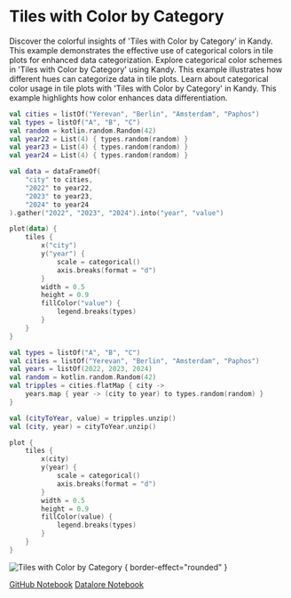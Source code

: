 # Tiles with Color by Category

<web-summary>
Discover the colorful insights of 'Tiles with Color by Category' in Kandy.
This example demonstrates the effective use of categorical colors in tile plots for enhanced data categorization.
</web-summary>

<card-summary>
Explore categorical color schemes in 'Tiles with Color by Category' using Kandy.
This example illustrates how different hues can categorize data in tile plots.
</card-summary>

<link-summary>
Learn about categorical color usage in tile plots with 'Tiles with Color by Category' in Kandy.
This example highlights how color enhances data differentiation.
</link-summary>


<!---IMPORT org.jetbrains.kotlinx.kandy.letsplot.samples.Tiles-->

<!---FUN tiles_color_categories-->
<tabs>
<tab title="Dataframe">

```kotlin
val cities = listOf("Yerevan", "Berlin", "Amsterdam", "Paphos")
val types = listOf("A", "B", "C")
val random = kotlin.random.Random(42)
val year22 = List(4) { types.random(random) }
val year23 = List(4) { types.random(random) }
val year24 = List(4) { types.random(random) }

val data = dataFrameOf(
    "city" to cities,
    "2022" to year22,
    "2023" to year23,
    "2024" to year24
).gather("2022", "2023", "2024").into("year", "value")

plot(data) {
    tiles {
        x("city")
        y("year") {
            scale = categorical()
            axis.breaks(format = "d")
        }
        width = 0.5
        height = 0.9
        fillColor("value") {
            legend.breaks(types)
        }
    }
}
```

</tab>
<tab title="Collections">

```kotlin
val types = listOf("A", "B", "C")
val cities = listOf("Yerevan", "Berlin", "Amsterdam", "Paphos")
val years = listOf(2022, 2023, 2024)
val random = kotlin.random.Random(42)
val tripples = cities.flatMap { city ->
    years.map { year -> (city to year) to types.random(random) }
}

val (cityToYear, value) = tripples.unzip()
val (city, year) = cityToYear.unzip()

plot {
    tiles {
        x(city)
        y(year) {
            scale = categorical()
            axis.breaks(format = "d")
        }
        width = 0.5
        height = 0.9
        fillColor(value) {
            legend.breaks(types)
        }
    }
}
```

</tab></tabs>
<!---END-->

![Tiles with Color by Category](tiles_color_categories.png) { border-effect="rounded" }

<seealso style="cards">
       <category ref="example-ktnb">
           <a href="https://github.com/Kotlin/kandy/blob/main/examples/notebooks/lets-plot/samples/tiles/tiles_color_categories.ipynb" summary="View the notebook on our GitHub repository">GitHub Notebook</a>
           <a href="https://datalore.jetbrains.com/report/static/KQKedA4jDrKu63O53gEN0z/NFGYJFW8oMlsu5aROAxRGq" summary="Experiment with this example on Datalore">Datalore Notebook</a>
       </category>
</seealso>
